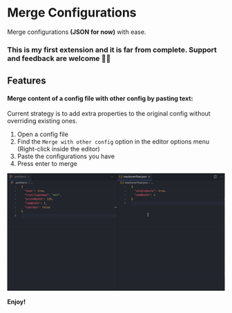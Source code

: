 # Merge Configurations

Merge configurations **(JSON for now)** with ease.

### This is my first extension and it is far from complete. Support and feedback are welcome 🙌🏻

## Features

#### Merge content of a config file with other config by pasting text:

Current strategy is to add extra properties to the original config without overriding existing ones.

1. Open a config file
2. Find the `Merge with other config` option in the editor options menu (Right-click inside the editor)
3. Paste the configurations you have
4. Press enter to merge

![Merge with Text](images/mergeThis.gif)

**Enjoy!**

